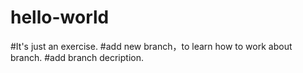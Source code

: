 # hello-world
#It's just an exercise.
#add new branch，to learn how to work about branch.
#add branch decription.
